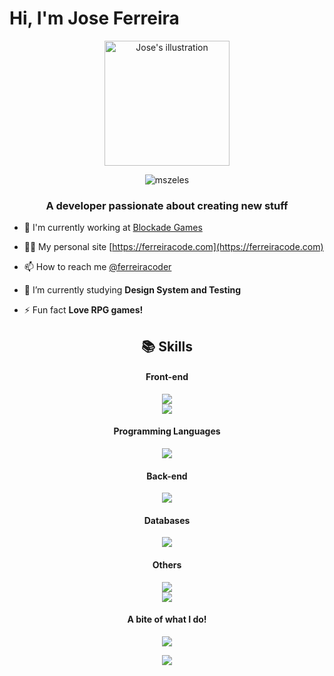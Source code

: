 <h1>Hi, I'm Jose Ferreira</h1>

<div align="center">

<img src="https://i.ibb.co/9Hk87D2/Ilustra.png" alt="Jose's illustration" width="200px">

</div>


<p align="center"> <img src="https://komarev.com/ghpvc/?username=codeferreira&label=Profile%20views&color=0e75b6&style=flat" alt="mszeles" /> </p>


<h3 align="center">A developer passionate about creating new stuff</h3>

- 🔭 I'm currently working at [Blockade Games](https://blockade.games/)

- 👨‍💻 My personal site [https://ferreiracode.com](https://ferreiracode.com)

- 📫 How to reach me [@ferreiracoder](https://twitter.com/ferreiracoder)

- 🌱 I’m currently studying **Design System and Testing**

- ⚡ Fun fact **Love RPG games!**

<div>
  

<h2 align="center">📚 Skills</h2>
  
<h4 align="center">Front-end</h3>
<p align="center">
  <div align="center">
    <a href="https://skillicons.dev">
      <img src="https://skillicons.dev/icons?perline=4&theme=dark&i=html,css,react,redux,nextjs,styledcomponents,tailwind,bootstrap" />
    </a>
  </div>
  <div align="center">
    <a href="https://skillicons.dev">
      <img src="https://skillicons.dev/icons?perline=4&theme=dark&i=figma" />
    </a>
  </div>
</p>

<h4 align="center">Programming Languages</h3>
<p align="center">
  <a href="https://skillicons.dev">
    <img src="https://skillicons.dev/icons?perline=4&theme=dark&i=js,ts,rust" />
  </a>
</p>
  
<h4 align="center">Back-end</h3>
<p align="center">
  <div align="center">
    <a href="https://skillicons.dev">
      <img src="https://skillicons.dev/icons?perline=4&theme=dark&i=nodejs,express,nestjs,rocket,supabase,prisma,graphql,firebase" />
    </a>
  </div>
</p>


<h4 align="center">Databases</h3>
<p align="center">
  <a href="https://skillicons.dev">
    <img src="https://skillicons.dev/icons?perline=4&theme=dark&i=postgres,mysql,redis,mongodb" />
  </a>
</p>

<h4 align="center">Others</h3>
<p align="center">
  <div align="center">
    <a href="https://skillicons.dev">
      <img src="https://skillicons.dev/icons?perline=4&theme=dark&i=linux,docker,vim,git" />
    </a>
  </div>
  <div align="center">
    <a href="https://skillicons.dev">
      <img src="https://skillicons.dev/icons?perline=4&theme=dark&i=heroku,vscode" />
    </a>
  </div>
</p>

<h4 align="center">A bite of what I do!</h3>

<p align="center">
  <a href="https://github.com/anuraghazra/github-readme-stats">
    <img align="center" src="https://github-readme-stats.vercel.app/api?username=codeferreira&count_private=true&show_icons=true&theme=dracula" /> 
  </a>
</p>

<p align="center">
  <a href="https://github.com/anuraghazra/github-readme-stats">
    <img align="center" src="https://github-readme-stats.vercel.app/api/top-langs/?username=codeferreira&langs_count=6&hide=java,html,css,objective-c,starlark&theme=dracula&layout=compact" /> 
  </a>
</p>

</div>
